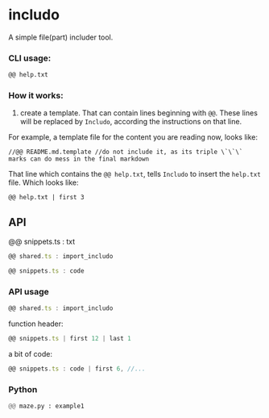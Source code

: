 <!--- Comments are Fun --->

# includo

A simple file(part) includer tool.

### CLI usage:

```sh
@@ help.txt
```

### How it works:

1. create a template. That can contain lines beginning with `@@`. These lines will be replaced by `Includo`, according the instructions on that line.

For example, a template file for the content you are reading now, looks like:

```
//@@ README.md.template //do not include it, as its triple \`\`\` marks can do mess in the final markdown
```

That line which contains the `@@ help.txt`, tells `Includo` to insert the `help.txt` file. Which looks like:

```
@@ help.txt | first 3
```

## API

@@ snippets.ts : txt

```ts
@@ shared.ts : import_includo

@@ snippets.ts : code
```

### API usage

```ts
@@ shared.ts : import_includo
```

function header:

```ts
@@ snippets.ts | first 12 | last 1
```

a bit of code:

```ts
@@ snippets.ts : code | first 6, //...
```

### Python

```py
@@ maze.py : example1
```
